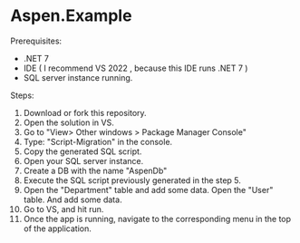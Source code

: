 # Aspen.Example


Prerequisites:
- .NET 7 
- IDE ( I recommend VS 2022 , because this IDE runs .NET 7 )
- SQL server instance running.

Steps:
1. Download or fork this repository.
2. Open the solution in VS.
3. Go to "View> Other windows > Package Manager Console"
4. Type: "Script-Migration" in the console.
5. Copy the generated SQL script. 
6. Open your SQL server instance.
7. Create a DB with the name "AspenDb"
8. Execute the SQL script previously generated in the step 5. 
9. Open the "Department" table and add some data. Open the "User" table. And add some data.
10. Go to VS, and hit run. 
11. Once the app is running, navigate to the corresponding menu in the top of the application.

